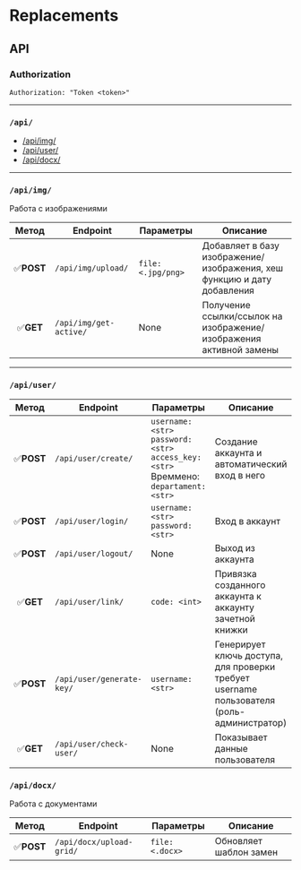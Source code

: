 # Replacements

## API

### Authorization
```
Authorization: "Token <token>"
```
---

### ```/api/```
- [/api/img/](#apiimg)
- [/api/user/](#apiuser)
- [/api/docx/](#apidocx)


---
### ```/api/img/```

Работа с изображениями

Метод    |         Endpoint            |Параметры               | Описание
:-------:|-----------------------------|------------------------|---------
✅**POST** |```/api/img/upload/```       |``` file: <.jpg/png> ```|Добавляет в базу изображение/изображения, хеш функцию и дату добавления
✅**GET**  |```/api/img/get-active/```   |       None             |Получение ссылки/ссылок на изображение/изображения активной замены


---
### ```/api/user/```

Метод    |         Endpoint                |Параметры               | Описание
:-------:|---------------------------------|------------------------|---------
✅**POST** |```/api/user/create/```        |```username: <str>``` </br>```password: <str>```</br>```access_key: <str>``` </br> Времмено: ```departament: <str>```| Создание аккаунта и автоматический вход в него
✅**POST** | ```/api/user/login/```        |```username: <str>``` </br>```password: <str>```| Вход в аккаунт
✅**POST** | ```/api/user/logout/```       | None | Выход из аккаунта
✅**GET** | ```/api/user/link/```          |   ```code: <int>```   |Привязка созданного аккаунта к аккаунту зачетной книжки
✅**POST**|```/api/user/generate-key/```   | ```username: <str>```  | Генерирует ключь доступа, для проверки требует username пользователя (роль-администратор)
✅**GET** |```/api/user/check-user/```      | None                 | Показывает данные пользователя


### ```/api/docx/```

Работа с документами

Метод    |         Endpoint             |   Параметры        | Описание
:-------:|------------------------------|--------------------|---------
✅**POST** |```/api/docx/upload-grid/```  |```file: <.docx>``` | Обновляет шаблон замен
